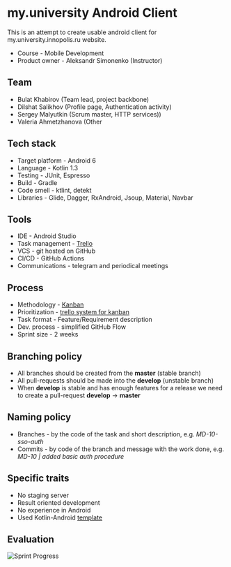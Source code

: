 # my.university Android Client
This is an attempt to create usable android client for my.university.innopolis.ru website.

* Course - Mobile Development
* Product owner - Aleksandr Simonenko (Instructor)

## Team
* Bulat Khabirov (Team lead, project backbone)
* Dilshat Salikhov (Profile page, Authentication activity)
* Sergey Malyutkin (Scrum master, HTTP services))
* Valeria Ahmetzhanova (Other

## Tech stack
* Target platform - Android 6
* Language - Kotlin 1.3
* Testing - JUnit, Espresso
* Build - Gradle
* Code smell - ktlint, detekt
* Libraries - Glide, Dagger, RxAndroid, Jsoup, Material, Navbar

## Tools
* IDE - Android Studio
* Task management - [Trello](https://trello.com/b/pb7LdlRR/md-university-project)
* VCS - git hosted on GitHub
* CI/CD - GitHub Actions
* Communications - telegram and periodical meetings

## Process
* Methodology - [Kanban](https://trello.com/templates/engineering/kanban-template-LGHXvZNL)
* Prioritization - [trello system for kanban](https://blog.trello.com/kanban-data-nave)
* Task format - Feature/Requirement description
* Dev. process - simplified GitHub Flow
* Sprint size - 2 weeks

## Branching policy
* All branches should be created from the **master** (stable branch)
* All pull-requests should be made into the **develop** (unstable branch)
* When **develop** is stable and has enough features for a release we need to create a pull-request **develop** -> **master**

## Naming policy
* Branches - by the code of the task and short description, e.g. *MD-10-sso-auth*
* Commits - by code of the branch and message with the work done, e.g. *MD-10 | added basic auth procedure*

## Specific traits
* No staging server
* Result oriented development
* No experience in Android
* Used Kotlin-Android [template](https://github.com/cortinico/kotlin-android-template)

## Evaluation
![Sprint Progress](https://docs.google.com/spreadsheets/d/e/2PACX-1vSHDLY6gFINy8nBgLJb81mLj9IkczivmAyML4zdw_dxAN6vNRxIOuSpkBkKgUA4ixQG_P8MFCwEXwbY/pubchart?oid=815173095&amp;format=image)

